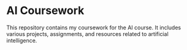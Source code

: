 # AI Coursework

This repository contains my coursework for the AI course. It includes various projects, assignments, and resources related to artificial intelligence.

